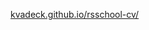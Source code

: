 [kvadeck.github.io/rsschool-cv/](https://kvadeck.github.io/rsschool-cv/cv "kvadeck-rsschool-cv/cv page")
